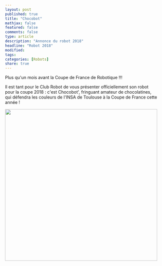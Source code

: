 ```yaml
---
layout: post
published: true
title: "Chocobot"
mathjax: false
featured: false
comments: false
type: article
description: "Annonce du robot 2018"
headline: "Robot 2018"
modified:
tags:
categories: [Robots]
share: true
---
```


Plus qu'un mois avant la Coupe de France de Robotique !!!

Il est tant pour le Club Robot de vous présenter officiellement son robot pour la coupe 2018 : c'est Chocobot', fringuant amateur de chocolatines, qui défendra les couleurs de l'INSA de Toulouse à la Coupe de France cette année !

<img src="http://clubrobotinsat.github.io/images/presentation_chocobot.png" style="width: 500px;"/>
